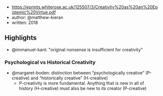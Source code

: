
- https://eprints.whiterose.ac.uk/125507/3/Creativity%20as%20an%20Epistemic%20Virtue.pdf
- author: @matthew-kieran
- written: 2018

## Highlights

- @immanuel-kant: "original nonsense is insufficient for creativity"

### Psychological vs Historical Creativity

- @margaret-boden: distinction between “psychologically creative” (P-creative) and “historically creative” (H-creative)
  - P-creativity is more fundamental. Anything that is new in all of history (H-creative) must also be new to its creator (P-creative)

